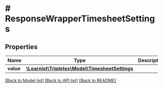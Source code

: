 # # ResponseWrapperTimesheetSettings

## Properties

Name | Type | Description | Notes
------------ | ------------- | ------------- | -------------
**value** | [**\Learnist\Tripletex\Model\TimesheetSettings**](TimesheetSettings.md) |  | [optional]

[[Back to Model list]](../../README.md#models) [[Back to API list]](../../README.md#endpoints) [[Back to README]](../../README.md)
